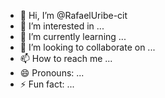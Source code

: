 - 👋 Hi, I’m @RafaelUribe-cit
- 👀 I’m interested in ...
- 🌱 I’m currently learning ...
- 💞️ I’m looking to collaborate on ...
- 📫 How to reach me ...
- 😄 Pronouns: ...
- ⚡ Fun fact: ...

<!---
RafaelUribe-cit/RafaelUribe-cit is a ✨ special ✨ repository because its `README.md` (this file) appears on your GitHub profile.
You can click the Preview link to take a look at your changes.
--->
